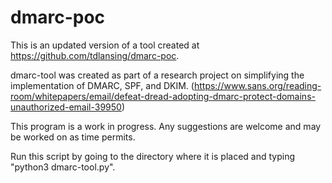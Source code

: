 # dmarc-poc
This is an updated version of a tool created at https://github.com/tdlansing/dmarc-poc. 

dmarc-tool was created as part of a research project on simplifying the implementation of DMARC, SPF, and DKIM. (https://www.sans.org/reading-room/whitepapers/email/defeat-dread-adopting-dmarc-protect-domains-unauthorized-email-39950)

This program is a work in progress. Any suggestions are welcome and may be worked on as time permits.

Run this script by going to the directory where it is placed and typing "python3 dmarc-tool.py".
